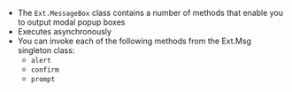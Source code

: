 <ul>
  <li>The <code>Ext.MessageBox</code> class contains a number of methods that enable you to output modal popup boxes</li>
  <li>Executes asynchronously</li>
  <li>You can invoke each of the following methods from the Ext.Msg singleton class:
    <ul>
      <li><code>alert</code></li>
      <li><code>confirm</code></li>
      <li><code>prompt</code></li>
    </ul>
  </li>
</ul>